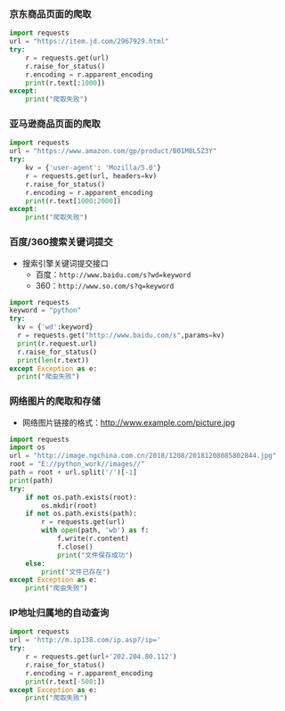 ### 京东商品页面的爬取
```py
import requests
url = "https://item.jd.com/2967929.html"
try:
    r = requests.get(url)
    r.raise_for_status()
    r.encoding = r.apparent_encoding
    print(r.text[:1000])
except:
    print("爬取失败")
```

### 亚马逊商品页面的爬取
```py
import requests
url = "https://www.amazon.com/gp/product/B01M8L5Z3Y"
try:
    kv = {'user-agent': 'Mozilla/5.0'}
    r = requests.get(url, headers=kv)
    r.raise_for_status()
    r.encoding = r.apparent_encoding
    print(r.text[1000:2000])
except:
    print("爬取失败")
```

### 百度/360搜索关键词提交
- 搜索引擎关键词提交接口
    + 百度：`http://www.baidu.com/s?wd=keyword`
    + 360：`http://www.so.com/s?q=keyword`
```py
import requests
keyword = "python"
try:
  kv = {'wd':keyword}
  r = requests.get("http://www.baidu.com/s",params=kv)
  print(r.request.url)
  r.raise_for_status()
  print(len(r.text))
except Exception as e:
  print("爬虫失败")
```

### 网络图片的爬取和存储
- 网络图片链接的格式：http://www.example.com/picture.jpg
```python
import requests
import os
url = "http://image.ngchina.com.cn/2018/1208/20181208085802844.jpg"
root = "E://python_work//images//"
path = root + url.split('/')[-1]
print(path)
try:
    if not os.path.exists(root):
        os.mkdir(root)
    if not os.path.exists(path):
        r = requests.get(url)
        with open(path, 'wb') as f:
            f.write(r.content)
            f.close()
            print("文件保存成功")
    else:
        print("文件已存在")
except Exception as e:
    print("爬虫失败")
```

### IP地址归属地的自动查询
```py
import requests
url = 'http://m.ip138.com/ip.asp?/ip='
try:
    r = requests.get(url+'202.204.80.112')
    r.raise_for_status()
    r.encoding = r.apparent_encoding
    print(r.text[-500:])
except Exception as e:
    print("爬取失败")
```

